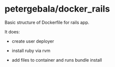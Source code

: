 petergebala/docker_rails
============

Basic structure of Dockerfile for rails app.

It does:

- create user deployer

- install ruby via rvm

- add files to container and runs bundle install
